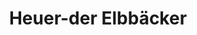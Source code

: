 ---
title: "Heuer-der Elbbäcker"
url: /brunsbuettel/heuer-der-elbbaecker-tiedemannstrasse/
shop: Bäckerei
---